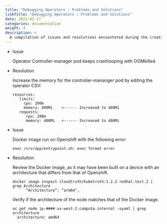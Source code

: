 ```yaml
---
title: "Debugging Operators : Problems and Solutions"
linkTitle: "Debugging Operators : Problems and Solutions"
date: 2022-02-17
categories: documentation
weight: 4
description: >
  A compilation of issues and resolutions encountered during the creation and troubleshooting of operators.
---
```


* Issue
  
  Operator Controller-manager pod keeps crashlooping with OOMkilled

* Resolution

  Increase the memory for the controller-mananger pod by editing the operator CSV:

   ````
   resources:
      limits:
        cpu: 200m
        memory: 400Mi    <------ Increased to 400Mi
      requests:
         cpu: 200m
         memory: 400Mi   <------ Increased to 400Mi
   ````

* Issue

  Docker image run on Openshift with the following error:
  ````
  exec /srv/app/entrypoint.sh: exec format error
  ````
* Resolution
  
  Review the Docker image, as it may have been built on a device with an architecture that differs from that of Openshift.

  ````
  docker image inspect cloudtruth/kubetruth:1.2.2-redhat.test.2 | grep Architecture
        “Architecture”: “arm64", 
  ````  

  Verify if the architecture of the node matches that of the Docker image.
  ````
  oc get node ip-####.us-west-2.compute.internal -oyaml | grep architecture
    architecture: amd64
  ````

    